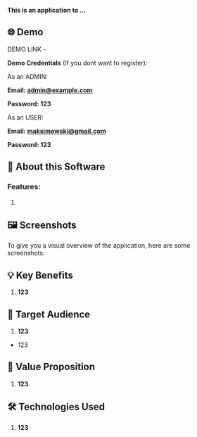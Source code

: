 **This is an application to ...**
## 🌐 Demo

DEMO LINK - 

**Demo Credentials** (If you dont want to register):

As an ADMIN:

**Email: admin@example.com**

**Password: 123**

As an USER:

**Email: maksimowski@gmail.com**

**Password: 123**


## 📖 About this Software

### Features:

1. 

## 🖼️ Screenshots

To give you a visual overview of the application, here are some screenshots:


## 💡 Key Benefits

1. **123**

## 🎯 Target Audience

1. **123**
- 123

## 🚀 Value Proposition

1. **123**

## 🛠️ Technologies Used

1. **123**



